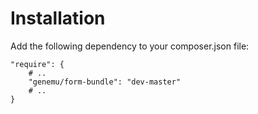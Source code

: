 # Installation

Add the following dependency to your composer.json file:

    "require": {
        # ..
        "genemu/form-bundle": "dev-master"
        # ..
    }
